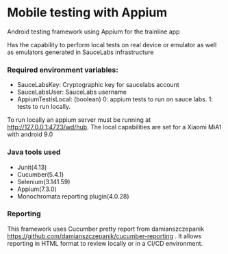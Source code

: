 # Mobile testing with Appium

Android testing framework using Appium for the trainline app

Has the capability to perform local tests on real device or emulator as well as emulators generated in SauceLabs infrastructure

### Required environment variables:
- SauceLabsKey: Cryptographic key for saucelabs account
- SauceLabsUser: SauceLabs username 
- AppiumTestisLocal: (boolean) 0: appium tests to run on sauce labs. 1: tests to run locally. 

To run locally an appium server must be running at http://127.0.0.1:4723/wd/hub. The local capabilities are set for a Xiaomi MiA1 with android 9.0

### Java tools used
- Junit(4.13)
- Cucumber(5.4.1)
- Selenium(3.141.59)
- Appium(7.3.0)
- Monochromata reporting plugin(4.0.28)

### Reporting
This framework uses Cucumber pretty report from damianszczepanik https://github.com/damianszczepanik/cucumber-reporting . It allows reporting in HTML format to review locally or in a CI/CD environment.
